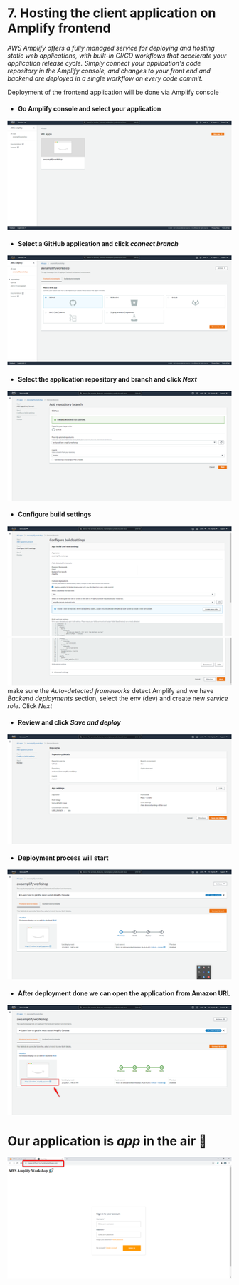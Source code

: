 # 7. Hosting the client application on Amplify frontend

_AWS Amplify offers a fully managed service for deploying and hosting static web applications, with built-in CI/CD workflows that accelerate your application release cycle. Simply connect your application's code repository in the Amplify console, and changes to your front end and backend are deployed in a single workflow on every code commit._

Deployment of the frontend application will be done via Amplify console

* #### Go Amplify console and select your application
![amplify-console](amplify-console.png)
  
* #### Select a GitHub application and click _connect branch_
![frontend-github](frontend-gitHub.png)
  
* #### Select the application repository and branch and click _Next_
![add-repo-branch](add-repo-branch.png)

* #### Configure build settings
![build-settings1](configure-build-settings1.png)
![build-settings2](configure-build-settings2.png)
  make sure the _Auto-detected frameworks_ detect Amplify and we have _Backend deployments_ section, 
  select the env (dev) and create new _service role_.
  Click _Next_
  
* #### Review and click _Save and deploy_
![review](review.png)

* #### Deployment process will start
![deployment-start](deploy-start.png)

* #### After deployment done we can open the application from Amazon URL
![deploy-end](deploy-end.png)

# Our application is _app_ in the air 🚀
![app](app.png)
